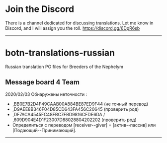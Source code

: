 # Join the Discord
There is a channel dedicated for discussing translations. Let me know in Discord, and I will assign you the roll.
https://discord.gg/6DpR6sb

--------------------------------
# botn-translations-russian
Russian translation PO files for Breeders of the Nephelym

Message board 4 Team
---
2020/02/03
Обнаружены неточности :
- ,BB0E7B2D4F49CAAB00A884BE87ED9F44 (не точный перевод)
- ,D9AEE8B346F04D85CD643FA456C20645 (проверить род)
- ,DF7ACA4545FC48FBC7FBD9816CFDE6DA / ,609D904E4D1F23007D88028804202202 (проверить род)
- Определиться с переводом [receiver--giver] = [актив--пассив] или [Подающий--Принимающий].

---
